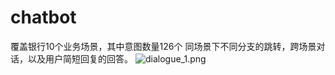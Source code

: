 # chatbot
覆盖银行10个业务场景，其中意图数量126个
同场景下不同分支的跳转，跨场景对话，以及用户简短回复的回答。
![dialogue_1.png](https://s2.loli.net/2022/03/13/PNugqQizdGBH8Ey.png)

